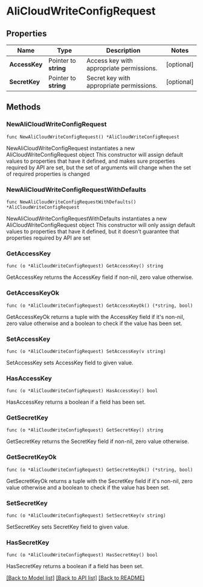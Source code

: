 # AliCloudWriteConfigRequest

## Properties

Name | Type | Description | Notes
------------ | ------------- | ------------- | -------------
**AccessKey** | Pointer to **string** | Access key with appropriate permissions. | [optional] 
**SecretKey** | Pointer to **string** | Secret key with appropriate permissions. | [optional] 

## Methods

### NewAliCloudWriteConfigRequest

`func NewAliCloudWriteConfigRequest() *AliCloudWriteConfigRequest`

NewAliCloudWriteConfigRequest instantiates a new AliCloudWriteConfigRequest object
This constructor will assign default values to properties that have it defined,
and makes sure properties required by API are set, but the set of arguments
will change when the set of required properties is changed

### NewAliCloudWriteConfigRequestWithDefaults

`func NewAliCloudWriteConfigRequestWithDefaults() *AliCloudWriteConfigRequest`

NewAliCloudWriteConfigRequestWithDefaults instantiates a new AliCloudWriteConfigRequest object
This constructor will only assign default values to properties that have it defined,
but it doesn't guarantee that properties required by API are set

### GetAccessKey

`func (o *AliCloudWriteConfigRequest) GetAccessKey() string`

GetAccessKey returns the AccessKey field if non-nil, zero value otherwise.

### GetAccessKeyOk

`func (o *AliCloudWriteConfigRequest) GetAccessKeyOk() (*string, bool)`

GetAccessKeyOk returns a tuple with the AccessKey field if it's non-nil, zero value otherwise
and a boolean to check if the value has been set.

### SetAccessKey

`func (o *AliCloudWriteConfigRequest) SetAccessKey(v string)`

SetAccessKey sets AccessKey field to given value.

### HasAccessKey

`func (o *AliCloudWriteConfigRequest) HasAccessKey() bool`

HasAccessKey returns a boolean if a field has been set.

### GetSecretKey

`func (o *AliCloudWriteConfigRequest) GetSecretKey() string`

GetSecretKey returns the SecretKey field if non-nil, zero value otherwise.

### GetSecretKeyOk

`func (o *AliCloudWriteConfigRequest) GetSecretKeyOk() (*string, bool)`

GetSecretKeyOk returns a tuple with the SecretKey field if it's non-nil, zero value otherwise
and a boolean to check if the value has been set.

### SetSecretKey

`func (o *AliCloudWriteConfigRequest) SetSecretKey(v string)`

SetSecretKey sets SecretKey field to given value.

### HasSecretKey

`func (o *AliCloudWriteConfigRequest) HasSecretKey() bool`

HasSecretKey returns a boolean if a field has been set.


[[Back to Model list]](../README.md#documentation-for-models) [[Back to API list]](../README.md#documentation-for-api-endpoints) [[Back to README]](../README.md)


